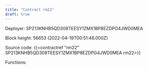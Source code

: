 ```yaml
---
title: "Contract rm22"
draft: true
---
```

Deployer: SP213KNHB5QD308TEESY1ZMX1BP8EZDPG4JWD0MEA


 



Block height: 56653 (2022-04-19T00:51:46.000Z)

Source code: {{<contractref "rm22" SP213KNHB5QD308TEESY1ZMX1BP8EZDPG4JWD0MEA rm22>}}

Functions:


